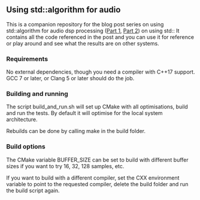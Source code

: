 ## Using std::algorithm for audio
This is a companion repository for the blog post series on using std::algorithm for audio dsp processing ([Part 1](https://www.mindmusiclabs.com/stdalgorithm-for-audio), [Part 2](https://www.mindmusiclabs.com/stdalgorithm-for-audio-part-ii/)) on using std:: It contains all the code referenced in the post and you can use it for reference or play around and see what the results are on other systems.

### Requirements
No external dependencies, though you need a compiler with C++17 support. GCC 7 or later, or Clang 5 or later should do the job.

### Building and running
The script build_and_run.sh will set up CMake with all optimisations, build and run the tests. By default it will optimise for the local system architecture.

Rebuilds can be done by calling make in the build folder.

### Build options 
The CMake variable BUFFER_SIZE can be set to build with different buffer sizes if you want to try 16, 32, 128 samples, etc.

If you want to build with a different compiler, set the CXX environment variable to point to the requested compiler, delete the build folder and run the build script again.
